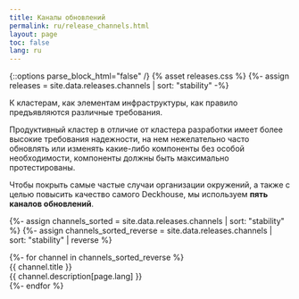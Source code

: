 ```yaml
---
title: Каналы обновлений
permalink: ru/release_channels.html
layout: page
toc: false
lang: ru
---
```

{::options parse_block_html="false" /}
{% asset releases.css %}
{%- assign releases = site.data.releases.channels | sort: "stability" -%}

<div class="page__container page_releases">

<div class="releases__info">
<p>К кластерам, как элементам инфраструктуры, как правило предъявляются различные требования.</p>
<p>Продуктивный кластер в отличие от кластера разработки имеет более высокие требования надежности, на нем нежелательно часто обновлять или изменять какие-либо компоненты без особой необходимости, компоненты должны быть максимально протестированы.
</p>
Чтобы покрыть самые частые случаи организации окружений, а также с целью повысить качество самого Deckhouse, мы используем <b>пять каналов обновлений</b>.
</div>

{%- assign channels_sorted = site.data.releases.channels | sort: "stability" %}
{%- assign channels_sorted_reverse = site.data.releases.channels | sort: "stability" | reverse  %}

<div class="releases__menu">
{%- for channel in channels_sorted_reverse %}
    <div class="releases__menu-item releases__menu--channel--{{ channel.name }}">
        <div class="releases__menu-item-header">            
            <div class="releases__menu-item-title releases__menu--channel--{{ channel.name }}">
                {{ channel.title }}
            </div>
        </div>        
        <div class="releases__menu-item-description">
            {{ channel.description[page.lang] }}
        </div>
    </div>
{%- endfor %}
</div>

</div>
